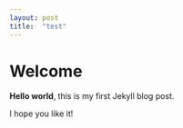 ```yaml
---
layout: post
title:  "test"
---
```


# Welcome

**Hello world**, this is my first Jekyll blog post.

I hope you like it!